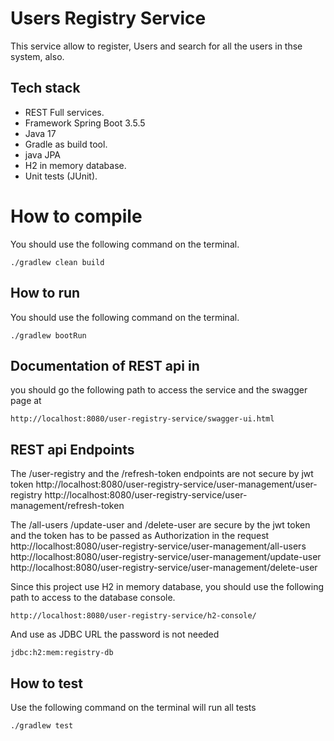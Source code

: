 # Users Registry Service

This service allow to register, Users and search for all the users in thse system, also.

## Tech stack

* REST Full services.
* Framework Spring Boot 3.5.5
* Java 17
* Gradle as build tool.
* java JPA
* H2 in memory database. 
* Unit tests (JUnit).

# How to compile

You should use the following command on the terminal.
```
./gradlew clean build
```

## How to run

You should use the following command on the terminal.
```
./gradlew bootRun
```

## Documentation of REST api in

you should go the following path to access the service and the swagger page at

```
http://localhost:8080/user-registry-service/swagger-ui.html
```
## REST api Endpoints
The /user-registry and the /refresh-token endpoints are not secure by jwt token
http://localhost:8080/user-registry-service/user-management/user-registry
http://localhost:8080/user-registry-service/user-management/refresh-token

The /all-users /update-user and /delete-user are secure by the jwt token
and the token has to be passed as Authorization in the request
http://localhost:8080/user-registry-service/user-management/all-users
http://localhost:8080/user-registry-service/user-management/update-user
http://localhost:8080/user-registry-service/user-management/delete-user




Since this project use H2 in memory database, 
you should use the following path to access to the database console.
```
http://localhost:8080/user-registry-service/h2-console/
```
And use as JDBC URL the password is not needed
```
jdbc:h2:mem:registry-db
```

## How to test

Use the following command on the terminal will run all tests
```
./gradlew test
```
